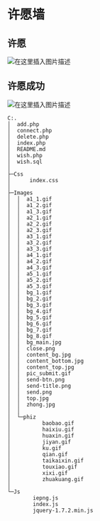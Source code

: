 # 许愿墙

## 许愿
![在这里插入图片描述](https://img-blog.csdnimg.cn/20210307194154691.png?x-oss-process=image/watermark,type_ZmFuZ3poZW5naGVpdGk,shadow_10,text_aHR0cHM6Ly9ibG9nLmNzZG4ubmV0L2phbmtpbjY=,size_16,color_FFFFFF,t_70)



## 许愿成功




![在这里插入图片描述](https://img-blog.csdnimg.cn/20210307194851334.png?x-oss-process=image/watermark,type_ZmFuZ3poZW5naGVpdGk,shadow_10,text_aHR0cHM6Ly9ibG9nLmNzZG4ubmV0L2phbmtpbjY=,size_16,color_FFFFFF,t_70)



```
C:.
│  add.php
│  connect.php
│  delete.php
│  index.php
│  README.md
│  wish.php
│  wish.sql
│
├─Css
│      index.css
│
├─Images
│  │  a1_1.gif
│  │  a1_2.gif
│  │  a1_3.gif
│  │  a2_1.gif
│  │  a2_2.gif
│  │  a2_3.gif
│  │  a3_1.gif
│  │  a3_2.gif
│  │  a3_3.gif
│  │  a4_1.gif
│  │  a4_2.gif
│  │  a4_3.gif
│  │  a5_1.gif
│  │  a5_2.gif
│  │  a5_3.gif
│  │  bg_1.gif
│  │  bg_2.gif
│  │  bg_3.gif
│  │  bg_4.gif
│  │  bg_5.gif
│  │  bg_6.gif
│  │  bg_7.gif
│  │  bg_8.gif
│  │  bg_main.jpg
│  │  close.png
│  │  content_bg.jpg
│  │  content_bottom.jpg
│  │  content_top.jpg
│  │  pic_submit.gif
│  │  send-btn.png
│  │  send-title.png
│  │  send.png
│  │  top.jpg
│  │  zhong.jpg
│  │
│  └─phiz
│          baobao.gif
│          haixiu.gif
│          huaxin.gif
│          jiyan.gif
│          ku.gif
│          qian.gif
│          taikaixin.gif
│          touxiao.gif
│          xixi.gif
│          zhuakuang.gif
│
└─Js
        iepng.js
        index.js
        jquery-1.7.2.min.js
		
		
```


